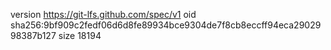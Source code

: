 version https://git-lfs.github.com/spec/v1
oid sha256:9bf909c2fedf06d6d8fe89934bce9304de7f8cb8eccff94eca2902998387b127
size 18194
